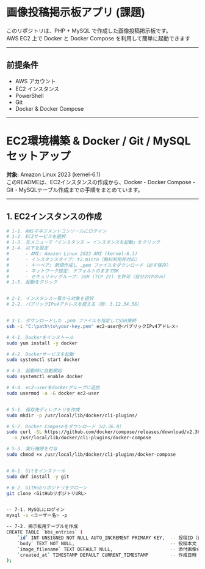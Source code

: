 # 画像投稿掲示板アプリ (課題)

このリポジトリは、PHP + MySQL で作成した画像投稿掲示板です。  
AWS EC2 上で Docker と Docker Compose を利用して簡単に起動できます

---

## 前提条件

- AWS アカウント
- EC2 インスタンス
- PowerShell
- Git
- Docker & Docker Compose

---

# EC2環境構築 & Docker / Git / MySQLセットアップ

**対象:** Amazon Linux 2023 (kernel-6.1)  
このREADMEは、EC2インスタンスの作成から、Docker・Docker Compose・Git・MySQLテーブル作成までの手順をまとめています。

---

## 1. EC2インスタンスの作成

```bash
# 1-1. AWSマネジメントコンソールにログイン
# 1-2. EC2サービスを選択
# 1-3. 左メニューで「インスタンス → インスタンスを起動」をクリック
# 1-4. 以下を設定
#      - AMI: Amazon Linux 2023 AMI (kernel-6.1)
#      - インスタンスタイプ: t2.micro（無料利用枠対応）
#      - キーペア: 新規作成し .pem ファイルをダウンロード（必ず保存）
#      - ネットワーク設定: デフォルトのままでOK
#      - セキュリティグループ: SSH (TCP 22) を許可（自分のIPのみ）
# 1-5. 起動をクリック


# 2-1. インスタンス一覧から対象を選択
# 2-2. パブリックIPv4アドレスを控える（例: 3.12.34.56）


# 3-1. ダウンロードした .pem ファイルを指定してSSH接続
ssh -i "C:\path\to\your-key.pem" ec2-user@<パブリックIPv4アドレス>

# 4-1. Dockerをインストール
sudo yum install -y docker

# 4-2. Dockerサービスを起動
sudo systemctl start docker

# 4-3. 起動時に自動開始
sudo systemctl enable docker

# 4-4. ec2-userをdockerグループに追加
sudo usermod -a -G docker ec2-user


# 5-1. 保存先ディレクトリを作成
sudo mkdir -p /usr/local/lib/docker/cli-plugins/

# 5-2. Docker Composeをダウンロード（v2.36.0）
sudo curl -SL https://github.com/docker/compose/releases/download/v2.36.0/docker-compose-linux-x86_64 \
  -o /usr/local/lib/docker/cli-plugins/docker-compose

# 5-3. 実行権限を付与
sudo chmod +x /usr/local/lib/docker/cli-plugins/docker-compose


# 6-1. Gitをインストール
sudo dnf install -y git

# 6-2. GitHubリポジトリをクローン
git clone <GitHubリポジトリURL>


-- 7-1. MySQLにログイン
mysql -u <ユーザー名> -p

-- 7-2. 掲示板用テーブルを作成
CREATE TABLE `bbs_entries` (
    `id` INT UNSIGNED NOT NULL AUTO_INCREMENT PRIMARY KEY,  -- 投稿ID（自動採番）
    `body` TEXT NOT NULL,                                   -- 投稿本文（必須）
    `image_filename` TEXT DEFAULT NULL,                     -- 添付画像のファイル名（任意）
    `created_at` TIMESTAMP DEFAULT CURRENT_TIMESTAMP        -- 作成日時（自動付与）
);
